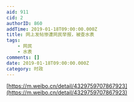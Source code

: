 ```yaml
---
aid: 911
cid: 2
authorID: 860
addTime: 2019-01-18T09:00:00.000Z
title: 网上发帖惨遭网民举报，被查水表
tags:
    - 网民
    - 水表
comments: []
date: 2019-01-18T09:00:00.000Z
category: 时政
---
```


[https://m.weibo.cn/detail/4329759707867923](https://m.weibo.cn/detail/4329759707867923)
